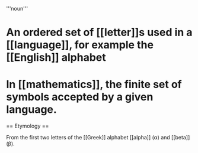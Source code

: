 '''noun'''

# An ordered set of [[letter]]s used in a [[language]], for example the [[English]] alphabet
# In [[mathematics]], the finite set of symbols accepted by a given language.

== Etymology ==

From the first two letters of the [[Greek]] alphabet [[alpha]] (&alpha;) and [[beta]] (&beta;).